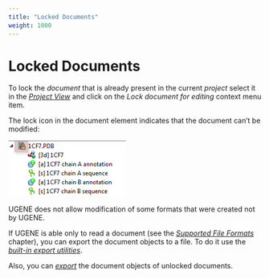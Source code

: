 ```yaml
---
title: "Locked Documents"
weight: 1000
---
```



# Locked Documents

To lock the _document_ that is already present in the current _project_ select it in the [_Project View_](https://ugene.unipro.ru/wiki/display/UUOUM16/Project+View) and click on the _Lock document for editing_ context menu item.

The lock icon in the document element indicates that the document can’t be modified:


![](/images/65929299/65929300.png)

UGENE does not allow modification of some formats that were created not by UGENE.

If UGENE is able only to read a document (see the [_Supported File Formats_](Appendix-A.supported-file-formats.md) chapter), you can export the document objects to a file. To do it use the [_built-in export utilities_](exporting-objects.md).

Also, you can [_export_](http://ugene.unipro.ru/documentation/manual/basic_functions/export_objects.html#export-objects) the document objects of unlocked documents.
